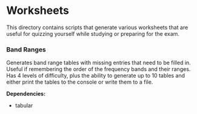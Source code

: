# Worksheets

This directory contains scripts that generate various worksheets that are useful for
quizzing yourself while studying or preparing for the exam.

### Band Ranges
Generates band range tables with missing entries that need to be filled in. Useful
if remembering the order of the frequency bands and their ranges. Has 4 levels of
difficulty, plus the ability to generate up to 10 tables and either print the tables
to the console or write them to a file.

**Dependencies:**
 * tabular
